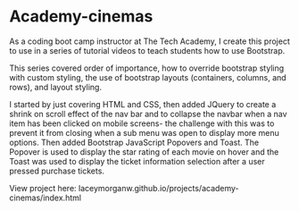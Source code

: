 # Academy-cinemas

As a coding boot camp instructor at The Tech Academy, I create this project to use in a series of tutorial videos to teach students how to use Bootstrap. 

This series covered order of importance, how to override bootstrap styling with custom styling, the use of bootstrap layouts (containers, columns, and rows), and layout styling. 

I started by just covering HTML and CSS, then added JQuery to create a shrink on scroll effect of the nav bar and to collapse the navbar when a nav item has been clicked on mobile screens- the challenge with this was to prevent it from closing when a sub menu was open to display more menu options. Then added Bootstrap JavaScript Popovers and Toast. The Popover is used to display the star rating of each movie on hover and the Toast was used to display the ticket information selection after a user pressed purchase tickets. 

View project here: laceymorganw.github.io/projects/academy-cinemas/index.html
